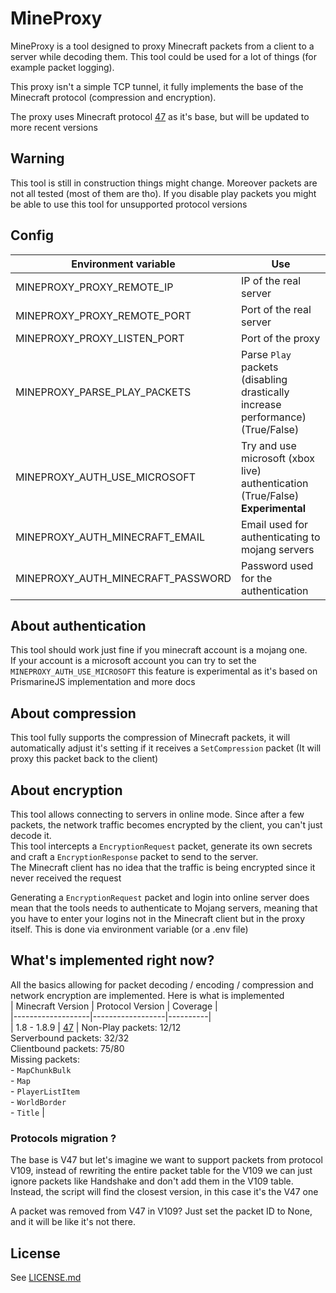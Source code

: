 
# MineProxy  
  
MineProxy is a tool designed to proxy Minecraft packets from a client to a server while decoding them. This tool could be used for a lot of things (for example packet logging).  
  
This proxy isn't a simple TCP tunnel, it fully implements the base of the Minecraft protocol (compression and encryption).  
  
The proxy uses Minecraft protocol [47](https://wiki.vg/index.php?title=Protocol&oldid=7368) as it's base, but will be updated to more recent versions  
  
## Warning
This tool is still in construction things might change. Moreover packets are not all tested (most of them are tho).
If you disable play packets you might be able to use this tool for unsupported protocol versions
## Config  
  
| Environment variable | Use |  
|----------------------|-----|  
| MINEPROXY_PROXY_REMOTE_IP | IP of the real server |  
| MINEPROXY_PROXY_REMOTE_PORT| Port of the real server |  
| MINEPROXY_PROXY_LISTEN_PORT| Port of the proxy |  
| MINEPROXY_PARSE_PLAY_PACKETS  | Parse `Play` packets (disabling drastically increase performance) (True/False)|  
| MINEPROXY_AUTH_USE_MICROSOFT | Try and use microsoft (xbox live) authentication (True/False) **Experimental** |  
| MINEPROXY_AUTH_MINECRAFT_EMAIL | Email used for authenticating to mojang servers |  
| MINEPROXY_AUTH_MINECRAFT_PASSWORD| Password used for the authentication |  

## About authentication  
  
This tool should work just fine if you minecraft account is a mojang one.<br>
If your account is a microsoft account you can try to set the `MINEPROXY_AUTH_USE_MICROSOFT` this feature is experimental as it's based on PrismarineJS implementation and more docs
  
## About compression  
  
This tool fully supports the compression of Minecraft packets, it will automatically adjust it's setting if it receives a `SetCompression` packet (It will proxy this packet back to the client)  
  
## About encryption  
This tool allows connecting to servers in online mode. Since after a few packets, the network traffic becomes encrypted by the client, you can't just decode it.   
This tool intercepts a `EncryptionRequest` packet, generate its own secrets and craft a `EncryptionResponse` packet to send to the server.  
The Minecraft client has no idea that the traffic is being encrypted since it never received the request  
  
Generating a `EncryptionRequest` packet and login into online server does mean that the tools needs to authenticate to Mojang servers, meaning that you have to enter your logins not in the Minecraft client but in the proxy itself. This is done via environment variable (or a .env file)  
  
## What's implemented right now?  
  
All the basics allowing for packet decoding / encoding / compression and network encryption are implemented. Here is what is implemented  
| Minecraft Version | Protocol Version | Coverage |  
|-------------------|------------------|----------|  
| 1.8 - 1.8.9       | [47](https://wiki.vg/index.php?title=Protocol&oldid=7368)               | Non-Play packets: 12/12<br>Serverbound packets: 32/32<br>Clientbound packets: 75/80<br>Missing packets:<br>- `MapChunkBulk`<br>- `Map`<br>- `PlayerListItem`<br>- `WorldBorder`<br>- `Title` |  
  
### Protocols migration ?  
The base is V47 but let's imagine we want to support packets from protocol V109, instead of rewriting the entire packet table for the V109 we can just ignore packets like Handshake and don't add them in the V109 table. Instead, the script will find the closest version, in this case it's the V47 one  
  
A packet was removed from V47 in V109? Just set the packet ID to None, and it will be like it's not there.  
  
## License  
See [LICENSE.md](https://github.com/TheStaticTurtle/MineProxy/blob/master/LICENSE.md)